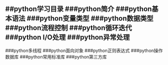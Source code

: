 ##python学习目录
###python简介
###python基本语法
###python变量类型
###python数据类型
###python流程控制
###python循环迭代
###python I/O处理
###python异常处理
------
###python多线程
###python面向对象
###python正则表达式
###python操作数据库
###python常用标准库
###python第三方库


